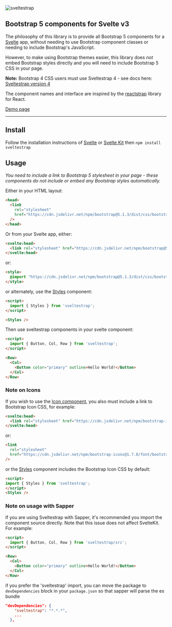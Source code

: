 ![sveltestrap](./logo.svg)

## Bootstrap 5 components for Svelte v3

The philosophy of this library is to provide all Bootstrap 5 components for a [Svelte](https://svelte.dev) app, without needing to use Bootstrap component classes or needing to include Bootstrap's JavaScript.

However, to make using Bootstrap themes easier, this library does _not_ embed Bootstrap styles directly and you will need to include Bootstrap 5 CSS in your page.

**Note:** Bootstrap 4 CSS users must use Sveltestrap 4 - see docs here: <a href="https://sveltestrap.js.org/v4">Sveltestrap version 4</a>

The component names and interface are inspired by the [reactstrap](https://reactstrap.github.io) library for React.

[Demo page](https://sveltestrap.js.org/)

---

## Install

Follow the installation instructions of [Svelte](https://svelte.dev/) or [Svelte Kit](https://kit.svelte.dev/) then `npm install sveltestrap`

## Usage

_You need to include a link to Bootstrap 5 stylesheet in your page - these components do not include or embed any Bootstrap styles automatically._

Either in your HTML layout:

```html
<head>
  <link
    rel="stylesheet"
    href="https://cdn.jsdelivr.net/npm/bootstrap@5.1.3/dist/css/bootstrap.min.css"
  />
</head>
```

Or from your Svelte app, either:

```html
<svelte:head>
  <link rel="stylesheet" href="https://cdn.jsdelivr.net/npm/bootstrap@5.1.3/dist/css/bootstrap.min.css">
</svelte:head>
```

or:

```html
<style>
  @import "https://cdn.jsdelivr.net/npm/bootstrap@5.1.3/dist/css/bootstrap.min.css";
</style>
```

or alternately, use the [Styles](https://sveltestrap.js.org/?path=/story/components--styles) component:

```html
<script>
  import { Styles } from 'sveltestrap';
</script>

<Styles />
```

Then use sveltestrap components in your svelte component:

```html
<script>
  import { Button, Col, Row } from 'sveltestrap';
</script>

<Row>
  <Col>
    <Button color="primary" outline>Hello World!</Button>
  </Col>
</Row>
```

### Note on Icons

If you wish to use the [Icon component](https://sveltestrap.js.org/?path=/story/components--icon),
you also must include a link to Bootstrap Icon CSS, for example:

```html
<svelte:head>
  <link rel="stylesheet" href="https://cdn.jsdelivr.net/npm/bootstrap-icons@1.7.0/font/bootstrap-icons.css">
</svelte:head>
```

or:

```html
<link
  rel="stylesheet"
  href="https://cdn.jsdelivr.net/npm/bootstrap-icons@1.7.0/font/bootstrap-icons.css"
/>
```

or the [Styles](https://sveltestrap.js.org/?path=/story/components--styles) component includes the Bootstrap Icon CSS by default:

```html
<script>
import { Styles } from 'sveltestrap';
</script>
<Styles />
```

### Note on usage with Sapper

If you are using Sveltestrap with Sapper, it's recommended you import the component source directly.
Note that this issue does not affect SvelteKit. For example:

```html
<script>
  import { Button, Col, Row } from 'sveltestrap/src';
</script>

<Row>
  <Col>
    <Button color="primary" outline>Hello World!</Button>
  </Col>
</Row>
```

if you prefer the 'sveltestrap' import, you can move the package to `devDependencies` block in your `package.json` so that sapper will parse the es bundle

```json
"devDependencies": {
    "sveltestrap": "*.*.*",
    ...
  },
```
